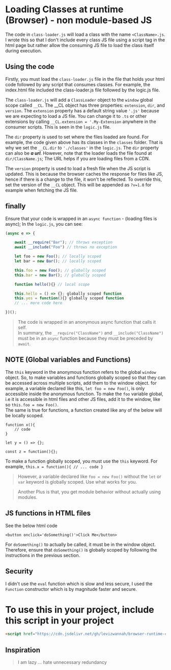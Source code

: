 # Loading Classes at runtime (Browser) - non module-based JS
The code in `class-loader.js` will load a class with the name `<ClassName>.js`. I wrote this so that I don't include every class JS file using a script tag in the html page but rather allow the consuming JS file to load the class itself during execution. 

## Using the code
Firstly, you must load the `class-loader.js` file in the file that holds your html code followed by any script that consumes classes. For example, the index.html file included the class-loader.js file followed by the logic.js file.  
  
The `class-loader.js` will add a `ClassLoader` object to the `window` global scope called `__CL`. The __CL object has three properties: `extension`, `dir`, and `version`. The `extension` property has a default string value `'.js'` because we are expecting to load a JS file. You can change it to `.ts` or other extensions by calling `__CL.extension = '.My-Extension` anywhere in the consumer scripts. This is seen in the `logic.js` file.   

The `dir` property is used to set where the files loaded are found. For example, the code given above has its classes in the `classes` folder. That is why we set the `__CL.dir` to `'./classes'` in the `logic.js`. The `dir` property can also be ***a url***. However, note that the loader loads the file found at `dir/ClassName.js`; The URL helps if you are loading files from a CDN.

The `version` property is used to load a fresh file when the JS script is updated. This is because the browser caches the response for files like JS, hence if there is a change to the file, it won't be reflected. To override this, set the version of the `__CL` object. This will be appended as `?v=1.0` for example when fetching the JS file.

## finally
Ensure that your code is wrapped in an `async function` - (loading files is async);
In the `logic.js`, you can see:
```javascript
(async e => {

    await __require("Bar"); // throws exception
    await __include("Foo") // throws no exception

    let foo = new Foo(); // locally scoped
    let bar = new Bar(); // locally scoped

    this.foo = new Foo(); // globally scoped
    this.bar = new Bar(); // globally scoped

    function hello(){} // local scope

    this.hello = () => {}; globally scoped function
    this.yes = function(){} globally scoped function
    // ... more code here

})();
```
> The code is wrapped in an anonymous async function that calls it self.  
In summary, the  `__require("ClassName")` and `__include("ClassName")` must be in an `async` function because they must be preceded by `await`.   

## NOTE (Global variables and Functions)
The `this` keyword in the anonymous function refers to the global `window` object. So, to make variables and functions globally scoped so that they can be accessed across multiple scripts, add them to the window object. for example, a variable declared like this, `let foo = new Foo()`, is only accessible inside the  anonymous function. To make the `foo` variable global, i.e it is accessible in html files and other JS files, add it to the window, like so `this.foo = new Foo()`.  
The same is true for functions, a function created like any of the below will be locally scoped.
```
function x(){
    // code
}

let y = () => {};

const z = function(){};
```

To make a function globally scoped, you must use the `this` keyword. For example, `this.x = function(){ // ... code }`

> However, a variable declared like `foo = new Foo()` without the `let` or `var` keyword is globally scoped. Use what works for you.  

> Another Plus is that, you get module behavior without actually using modules.

## JS functions in HTML files
See the below html code
```
<button onclick='doSomething()'>Click Me</button>
```
For `doSomething()` to actually be called, it must be in the window object. Therefore, ensure that `doSomething()` is globally scoped by following the instructions in the previous section.

## Security
I didn't use the `eval` function which is slow and less secure, I used the `Function` constructor which is by magnitude faster and secure.

# To use this in your project, include this script in your project
```html 
<script href="https://cdn.jsdelivr.net/gh/levizwannah/browser-runtime-class-loader@latest"></script>
```

## Inspiration
> I am lazy ... hate unnecessary redundancy

